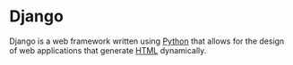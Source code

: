 # Django































































































































































































































































Django is a web framework written using [Python](/wiki/Python) that allows for the design of web applications that generate [HTML](/wiki/HTML) dynamically.